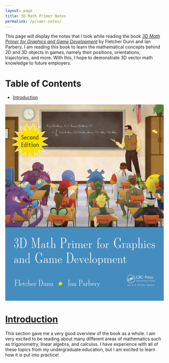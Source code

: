 ```yaml
---
layout: page
title: 3D Math Primer Notes
permalink: /primer-notes/
---
```

This page will display the notes that I took while reading the book [*3D Math Primer for Graphics and Game Development*](https://gamemath.com/) by 
Fletcher Dunn and Ian Parbery.
I am reading this book to learn the mathematical concepts behind 2D and 3D objects in games, namely their positions, orientations, trajectories, and more. With this, I hope to demonstrate 3D vector math knowledge to future employers.

# Table of Contents
- [Introduction](#introduction)
<!-- - [Chapter 1](#chapter-1-cartesian-coordinate-systems) -->
<!-- - [Chapter 2](#chapter-2-vectors) -->
<!-- - [Chapter 3](#chapter-3-multiple-coordinate-spaces) -->
<!-- - [Chapter 4](#chapter-4-introduction-to-matrices) -->
<!-- - [Chapter 5](#chapter-5-matrices-and-linear-transformations) -->
<!-- - [Chapter 6](#chapter-6-more-on-matrices) -->
<!-- - [Chapter 7](#chapter-7-polar-coordinate-systems) -->
<!-- - [Chapter 8](#chapter-8-rotation-in-three-dimensions) -->
<!-- - [Chapter 9](#chapter-9-geometric-primitives) -->
<!-- - [Chapter 10](#chapter-10-mathematical-topics-from-3d-graphics) -->
<!-- - [Chapter 11](#chapter-11-mechanics-1-linear-kinematics-and-calculus) -->
<!-- - [Chapter 12](#chapter-12-mechanics-2-linear-and-rotational-dynamics) -->
<!-- - [Chapter 13](#chapter-13-curves-in-3d) -->
<!-- - [Chapter 14](#chapter-14-afterword) -->

![Book cover](./3d-math-primer-note-assets/book-cover.jpg)

# [**Introduction**](https://gamemath.com/book/intro.html) 
This section gave me a very good overview of the book as a whole. I am very excited to be reading about many different areas of mathematics such as trigonometry, linear algebra, and calculus. I have experience with all of these topics from my undergraduate education, but I am excited to learn how it is put into practice!

<!-- # [**Chapter 1:** Cartesian Coordinate Systems](https://gamemath.com/book/cartesianspace.html) -->
<!-- # [**Chapter 2:** Vectors](https://gamemath.com/book/vectors.html) -->
<!-- # [**Chapter 3:** Multiple Coordinate Spaces](https://gamemath.com/book/multiplespaces.html) -->
<!-- # [**Chapter 4:** Introduction to Matrices](https://gamemath.com/book/matrixintro.html) -->
<!-- # [**Chapter 5:** Matrices and Linear Transformations](https://gamemath.com/book/matrixtransforms.html) -->
<!-- # [**Chapter 6:** More on Matrices](https://gamemath.com/book/matrixmore.html) -->
<!-- # [**Chapter 7:** Polar Coordinate Systems](https://gamemath.com/book/polarspace.html) -->
<!-- # [**Chapter 8:** Rotation in Three Dimensions](https://gamemath.com/book/orient.html) -->
<!-- # [**Chapter 9:** Geometric Primitives](https://gamemath.com/book/geomprims.html) -->
<!-- # [**Chapter 10:** Mathematical Topics from 3D Graphics](https://gamemath.com/book/graphics.html) -->
<!-- # [**Chapter 11:** Mechanics 1: Linear Kinematics and Calculus](https://gamemath.com/book/kinematics_calculus.html) -->
<!-- # [**Chapter 12:** Mechanics 2: Linear and Rotational Dynamics](https://gamemath.com/book/dynamics.html) -->
<!-- # [**Chapter 13:** Curves in 3D](https://gamemath.com/book/curves.html) -->
<!-- # [**Chapter 14:** Afterword](https://gamemath.com/book/afterword.html) -->